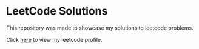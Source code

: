 # LeetCode Solutions

This repository was made to showcase my solutions to leetcode problems.

Click [here](https://leetcode.com/u/Tomahawk_Codez/) to view my leetcode profile.
